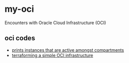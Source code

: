# my-oci
Encounters with Oracle Cloud Infrastructure (OCI)

## oci codes
- [prints instances that are active amongst compartments](https://github.com/p-cap/my-oci/tree/main/instance-active-checker)
- [terraforming a simple OCI infrastructure]()

